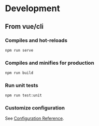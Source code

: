 
# Development

## From vue/cli

### Compiles and hot-reloads

```bash
npm run serve
```

### Compiles and minifies for production

```bash
npm run build
```

### Run unit tests

```bash
npm run test:unit
```

### Customize configuration

See [Configuration Reference](https://cli.vuejs.org/config/).
